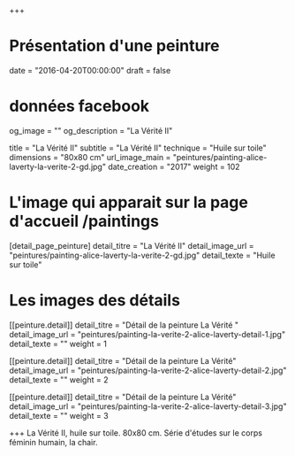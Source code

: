 +++
# Présentation d'une peinture
date = "2016-04-20T00:00:00"
draft = false

# données facebook
og_image = ""
og_description = "La Vérité II"

title = "La Vérité II"
subtitle = "La Vérité II"
technique = "Huile sur toile"
dimensions = "80x80 cm"
url_image_main = "peintures/painting-alice-laverty-la-verite-2-gd.jpg"
date_creation = "2017"
weight = 102

# L'image qui apparait sur la page d'accueil /paintings
[detail_page_peinture]
detail_titre = "La Vérité II"
detail_image_url = "peintures/painting-alice-laverty-la-verite-2-gd.jpg"
detail_texte = "Huile sur toile"

# Les images des détails
[[peinture.detail]]
detail_titre = "Détail de la peinture La Vérité "
detail_image_url = "peintures/painting-la-verite-2-alice-laverty-detail-1.jpg"
detail_texte = ""
weight = 1

[[peinture.detail]]
detail_titre = "Détail de la peinture La Vérité"
detail_image_url = "peintures/painting-la-verite-2-alice-laverty-detail-2.jpg"
detail_texte = ""
weight = 2

[[peinture.detail]]
detail_titre = "Détail de la peinture La Vérité"
detail_image_url = "peintures/painting-la-verite-2-alice-laverty-detail-3.jpg"
detail_texte = ""
weight = 3

+++
La Vérité II, huile sur toile. 80x80 cm. Série d'études sur le corps féminin humain, la chair.
